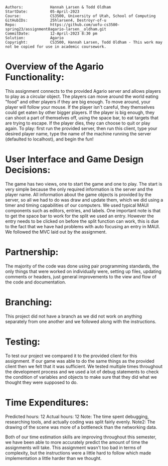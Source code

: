 ```
Authors:			Hannah Larsen & Todd Oldham
StartDate:			05-April-2023
Course:				CS3500, University of Utah, School of Computing
GitHubIDs:			25hlarsen4, Destroyr-of-u
Repo:				https://github.com/uofu-cs3500-spring23/assignment8agario-larsen__oldham.git
CommitDate:			12-April-2023 8:30 pm
Solution:			Agario
Copyright:			CS3500, Hannah Larsen, Todd Oldham - This work may not be copied for use in academic coursework.
```


# Overview of the Agario Functionality:

This assignment connects to the provided Agario server and allows players to play as a circular object.
The players can move around the world eating "food" and other players if they are big enough. To move around, your player
will follow your mouse.
If the player isn't careful, they themselves could get eaten by other bigger players. 
If the player is big enough, they can shoot a part of themselves off, using the space bar, to eat targets that are trying to escape. 
If the player dies, they can choose to quit or play again.
To play: first run the provided server, then run this client, type your desired player name, type the name of the machine running the
server (defaulted to localhost), and begin the fun!

# User Interface and Game Design Decisions:

The game has two views, one to start the game and one to play. The start is very simple because the only required information is the
server and the player name. All information about the game objects is provided by the server, so all we had to do was draw and update them,
which we did using a timer and timing capabilities of our computers. We used typical MAUI components such as editors, entries, and labels. One
important note is that to get the space bar to work for the split we used an entry. However the entry needs to be clicked on before the split
function can work, this is due to the fact that we have had problems with auto focusing an entry in MAUI. We followed the MVC laid out by the
assignment.

# Partnership:

The majority of the code was done using pair programming standards, the only things that were worked on individually
were, setting up files, updating comments or headers, just general improvements to the view and flow of the code and
documentation.


# Branching:

This project did not have a branch as we did not work on anything separately from one another and we followed along with
the instructions.

# Testing:

To test our project we compared it to the provided client for this assignment. If our game was able to do the same things as the provided client
then we felt that it was sufficient. We tested multiple times throughout the development process and we used a lot of debug statements to check
the condition of variables and objects to make sure that they did what we thought they were supposed to do.

# Time Expenditures:

Predicted hours: 12	   Actual hours: 12
Note: The time spent debugging, researching tools, and actually coding was split fairly evenly.
Note2: The drawing of the scene was more of a bottleneck than the networking data.

Both of our time estimation skills are improving throughout this semester, we have been able to more accurately predict the amount of
time the assignments will take. This assignment wasn't too bad in terms of complexity, but the instructions were a little hard to
follow which made implementation a little harder than we thought.
